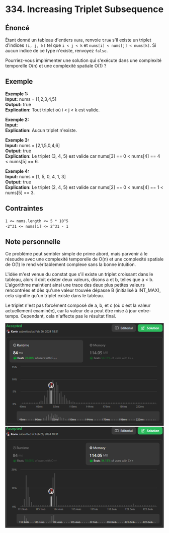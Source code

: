 # 334. Increasing Triplet Subsequence

## Énoncé

Étant donné un tableau d'entiers `nums`, renvoie `true` s'il existe un triplet d'indices `(i, j, k)` tel que `i < j < k` et `nums[i] < nums[j] < nums[k]`. Si aucun indice de ce type n'existe, renvoyez `false`.

Pourriez-vous implémenter une solution qui s'exécute dans une complexité temporelle O(n) et une complexité spatiale O(1) ?

## Exemple

**Exemple 1:**  
**Input:** nums = [1,2,3,4,5]  
**Output:** true  
**Explication:** Tout triplet où i < j < k est valide.

**Exemple 2:**  
**Input:**  
**Explication:** Aucun triplet n'existe.

**Exemple 3:**  
**Input:** nums = [2,1,5,0,4,6]  
**Output:** true  
**Explication:** Le triplet (3, 4, 5) est valide car nums[3] == 0 < nums[4] == 4 < nums[5] == 6.

**Exemple 4:**  
**Input:** nums = [1, 5, 0, 4, 1, 3]  
**Output:** true  
**Explication:** Le triplet (2, 4, 5) est valide car nums[2] == 0 < nums[4] == 1 < nums[5] == 3.

## Contraintes

`1 <= nums.length <= 5 * 10^5`  
`-2^31 <= nums[i] <= 2^31 - 1`

## Note personnelle

Ce problème peut sembler simple de prime abord, mais parvenir à le résoudre avec une complexité temporelle de O(n) et une complexité spatiale de O(1) le rend véritablement complexe sans la bonne intuition.

L'idée m'est venue du constat que s'il existe un triplet croissant dans le tableau, alors il doit exister deux valeurs, disons a et b, telles que a < b. L'algorithme maintient ainsi une trace des deux plus petites valeurs rencontrées et dès qu'une valeur trouvée dépasse B (initialisé à INT_MAX), cela signifie qu'un triplet existe dans le tableau.

Le triplet n'est pas forcément composé de a, b, et c (où c est la valeur actuellement examinée), car la valeur de a peut être mise à jour entre-temps. Cependant, cela n'affecte pas le résultat final.

<img src="./imgs/runtime.png"/>
<img src="./imgs/memory.png"/>
